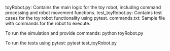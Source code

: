 toyRobot.py: Contains the main logic for the toy robot, including command processing and robot movement functions.
test_toyRobot.py: Contains test cases for the toy robot functionality using pytest.
commands.txt: Sample file with commands for the robot to execute.

To run the simulation and provide commands:
python toyRobot.py

To run the tests using pytest:
pytest test_toyRobot.py

